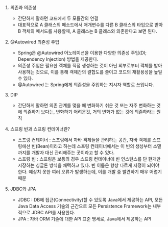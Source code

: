 1. 의존과 의존성
    - 간단하게 말하면 코드에서 두 모듈간의 연결
    - 대표적으로 A 클래스의 메소드에서 매개변수를 다른 B 클래스의 타입으로 받아 B 객체의 메서드를 사용할때, A 클래스는 B 클래스와 의존한다고 보면 된다.
    
2. @Autowired 의존성 주입
    - Spring은 @Autowired 어노테이션을 이용한 다양한 의존성 주입(DI; Dependency Injection) 방법을 제공한다.
    - 의존성 주입은 필요한 객체를 직접 생성하는 것이 아닌 외부로부터 객체를 받아 사용하는 것으로, 이를 통해 객체간의 결합도를 줄이고 코드의 재활용성을 높일 수 있다.
    - @Autowired 는 Spring에게 의존성을 주입하는 지시자 역할로 쓰입니다.
3. DIP
    - 간단하게 말하면 의존 관계를 맺을 때 변화하기 쉬운 것 또는 자주 변화하는 것에 의존하기 보다는, 변화하기 어려운것, 거의 변화가 없는 것에 의존하라는 원칙
    
4. 스프링 빈과 스프링 컨테이너란?
    - 스프링 컨테이너 : 스프링에서 자바 객체들을 관리하는 공간, 자바 객체를 스프링에선 빈(Bean)이라고 하는데 스프링 컨테이너에서는 이 빈의 생성부터 소멸까지를 개발자 대신 관리해주는 곳이라고 할 수 있다.
    - 스프링 빈 : 스프링은 보통의 경우 스프링 컨테이너에 빈 인스턴스를 단 한개만 저장하는 싱글톤 방식을 채택하고 있다. 빈 이름은 항상 다르게 지정이 되어야 한다. 예상치 못한 여러 오류가 발생하는데, 이를 개발 중 발견하기 매우 어렵기 때문
    
5. JDBC와 JPA
    - JDBC : DB에 접근(Connectivity)할 수 있도록 Java에서 제공하는 API, 모든 Java Data Access 기술의 근간으로 모든 Persistence Framework는 내부적으로 JDBC API를 사용한다.
    - JPA : 자바 ORM 기술에 대한 API 표준 명세로, Java에서 제공하는 API
